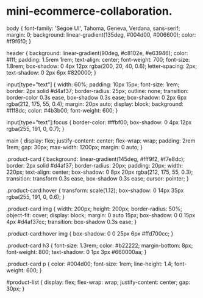 # mini-ecommerce-collaboration.
body {
    font-family: 'Segoe UI', Tahoma, Geneva, Verdana, sans-serif;
    margin: 0;
    background: linear-gradient(135deg, #004d00, #006600); 
    color: #f9f6f0; 
}

header {
    background: linear-gradient(90deg, #c8102e, #e63946); 
    color: #fff;
    padding: 1.5rem 1rem;
    text-align: center;
    font-weight: 700;
    font-size: 1.8rem;
    box-shadow: 0 4px 12px rgba(200, 20, 40, 0.6);
    letter-spacing: 2px;
    text-shadow: 0 2px 6px #820000;
}

input[type="text"] {
    width: 60%;
    padding: 10px 15px;
    font-size: 1rem;
    border: 2px solid #d4af37; 
    border-radius: 25px;
    outline: none;
    transition: border-color 0.3s ease, box-shadow 0.3s ease;
    box-shadow: 0 2px 6px rgba(212, 175, 55, 0.4);
    margin: 20px auto;
    display: block;
    background: #fff8dc;
    color: #4b3b00;
    font-weight: 600;
}

input[type="text"]:focus {
    border-color: #ffbf00;
    box-shadow: 0 4px 12px rgba(255, 191, 0, 0.7);
}


main {
    display: flex;
    justify-content: center;
    flex-wrap: wrap;
    padding: 2rem 1rem;
    gap: 30px;
    max-width: 1200px;
    margin: 0 auto;
}


.product-card {
    background: linear-gradient(145deg, #fff9f2, #f7e8dc);
    border: 2px solid #d4af37;
    border-radius: 20px;
    padding: 20px;
    width: 220px;
    text-align: center;
    box-shadow: 0 8px 20px rgba(212, 175, 55, 0.3);
    transition: transform 0.3s ease, box-shadow 0.3s ease;
    cursor: pointer;
}

.product-card:hover {
    transform: scale(1.12);
    box-shadow: 0 14px 35px rgba(255, 191, 0, 0.6);
}


.product-card img {
    width: 200px;
    height: 200px;
    border-radius: 50%;
    object-fit: cover;
    display: block;
    margin: 0 auto 15px;
    box-shadow: 0 0 15px 4px #d4af37cc;
    transition: box-shadow 0.3s ease;
}

.product-card:hover img {
    box-shadow: 0 0 25px 6px #ffd700cc;
}


.product-card h3 {
    font-size: 1.3rem;
    color: #b22222; 
    margin-bottom: 8px;
    font-weight: 800;
    text-shadow: 0 1px 3px #660000aa;
}


.product-card p {
    color: #004d00;
    font-size: 1rem;
    line-height: 1.4;
    font-weight: 600;
}

#product-list {
    display: flex;
    flex-wrap: wrap;
    justify-content: center;
    gap: 30px;
}


